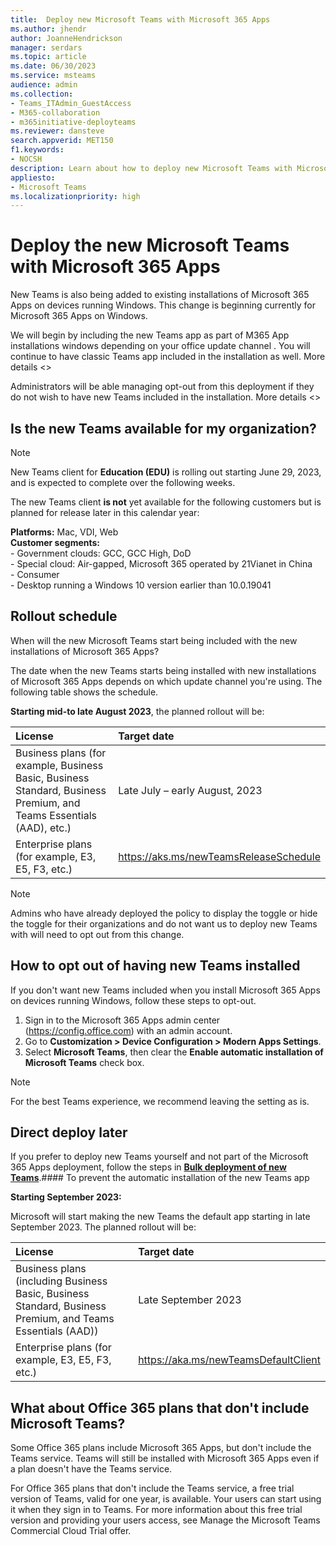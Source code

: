 ```yaml
---
title:  Deploy new Microsoft Teams with Microsoft 365 Apps
ms.author: jhendr
author: JoanneHendrickson
manager: serdars
ms.topic: article
ms.date: 06/30/2023
ms.service: msteams
audience: admin
ms.collection: 
- Teams_ITAdmin_GuestAccess
- M365-collaboration
- m365initiative-deployteams
ms.reviewer: dansteve
search.appverid: MET150
f1.keywords:
- NOCSH
description: Learn about how to deploy new Microsoft Teams with Microsoft 365 Apps.
appliesto: 
- Microsoft Teams
ms.localizationpriority: high
---
```

# Deploy the new Microsoft Teams with Microsoft 365 Apps

New Teams is also being added to existing installations of Microsoft 365 Apps on devices running Windows. This change is beginning currently for Microsoft 365 Apps on Windows. 

We will begin by including the new Teams app as part of M365 App installations windows depending on your office update channel . You will continue to have classic Teams app included in the installation as well. More details <>

Administrators will be able managing opt-out from this deployment if they do not wish to have new Teams included in the installation. More details <>

## Is the new Teams available for my organization?

>[!Note]
>New Teams client for **Education (EDU)** is rolling out starting June 29, 2023, and is expected to complete over the following weeks.

The new Teams client **is not** yet available for the following customers but is planned for release later in this calendar year:

**Platforms:**  Mac, VDI, Web</br>
**Customer segments:**  </br>- Government clouds: GCC, GCC High, DoD</br>- Special cloud: Air-gapped, Microsoft 365 operated by 21Vianet in China </br>- Consumer</br>- Desktop running a Windows 10 version earlier than 10.0.19041


## Rollout schedule 

When will the new Microsoft Teams start being included with the new installations of Microsoft 365 Apps?

The date when the new Teams starts being installed with new installations of Microsoft 365 Apps depends on which update channel you're using. The following table shows the schedule.

**Starting mid-to late August 2023**, the planned rollout will be:

|License|Target date|
|:-----|:-----|
|Business plans (for example, Business Basic, Business Standard, Business Premium, and Teams Essentials (AAD), etc.)|Late July – early August, 2023 |
|Enterprise plans (for example, E3, E5, F3, etc.)|https://aks.ms/newTeamsReleaseSchedule |

>[!Note]
>Admins who have already deployed the policy to display the toggle or hide the toggle for their organizations and do not want us to deploy new Teams with will need to opt out from this change. 


## How to opt out of having new Teams installed

If you don't want new Teams included when you install Microsoft 365 Apps on devices running Windows,  follow these steps to opt-out. 

1. Sign in to the Microsoft 365 Apps admin center (https://config.office.com) with an admin account. 
2. Go to **Customization > Device Configuration > Modern Apps Settings**. 
3. Select **Microsoft Teams**,  then clear the **Enable automatic installation of Microsoft Teams**  check box. 

>[!Note]
>For the best Teams experience, we recommend leaving the setting as is. 

## Direct deploy later

If you prefer to deploy new Teams yourself and not part of the Microsoft 365 Apps deployment, follow the steps in [**Bulk deployment of new Teams**](new-teams-bulk-install-client.md).#### To prevent the automatic installation of the new Teams app


**Starting September 2023:**

Microsoft will start making the new Teams the default app starting in late September 2023. The planned rollout will be:

|License|Target date|
|:-----|:-----|
|Business plans (including Business Basic, Business Standard, Business Premium, and Teams Essentials (AAD))|Late September 2023|
|Enterprise plans (for example, E3, E5, F3, etc.)|https://aka.ms/newTeamsDefaultClient |


## What about Office 365 plans that don't include Microsoft Teams? 
 
Some Office 365 plans include Microsoft 365 Apps, but don't include the Teams service. Teams will still be installed with Microsoft 365 Apps even if a plan doesn't have the Teams service. 

For Office 365 plans that don't include the Teams service, a free trial version of Teams, valid for one year, is available. Your users can start using it when they sign in to Teams. For more information about this free trial version and providing your users access, see Manage the Microsoft Teams Commercial Cloud Trial offer. 